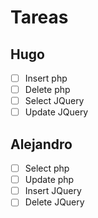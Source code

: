 # Tareas

## Hugo
- [ ] Insert php
- [ ] Delete php
- [ ] Select JQuery
- [ ] Update JQuery

## Alejandro
- [ ] Select php
- [ ] Update php
- [ ] Insert JQuery
- [ ] Delete JQuery
